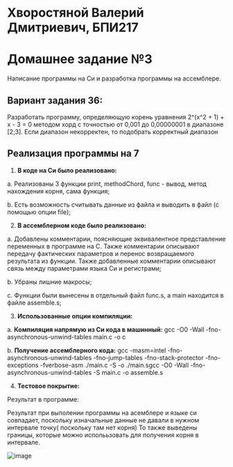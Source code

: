 # Хворостяной Валерий Дмитриевич, БПИ217

# Домашнее задание №3
Написание программы на Си и разработка программы на ассемблере.

## Вариант задания 36: 
Разработать программу, определяющую корень уравнения 2^(x^2 + 1) + x - 3 = 0
методом хорд с точностью от 0,001 до 0,00000001 в диапазоне [2;3]. Если диапазон некорректен, то подобрать корректный
диапазон

## Реализация программы на 7
1. **В коде на Си было реализовано:** 

a. Реализованы 3 функции print, methodChord, func - вывод, метод нахождения корня, сама функция;

b. Есть возможность считывать данные из файла и выводить в файл (с помощью опции file);

2. **В ассемблерном коде было реализовано:** 

a. Добавлены комментарии, поясняющие эквивалентное представление переменных в программе на C. Также комментарии описывают передачу фактических параметров и перенос возвращаемого результата из функции. Также добавленные комментарии описывают связь между параметрами языка Си и регистрами;

b. Убраны лишние макросы;

c. Функции были вынесены в отдельный файл func.s, а main находится в файле assemble.s;

3. **Использованные опции компиляции:** 

a. **Компиляция напрямую из Си кода в машинный:** gcc -O0 -Wall -fno-asynchronous-unwind-tables main.c -o c

b. **Получение ассемблерного кода:** gcc -masm=intel -fno-asynchronous-unwind-tables -fno-jump-tables -fno-stack-protector -fno-exceptions -fverbose-asm ./main.c -S -o ./main.sgcc -O0 -Wall -fno-asynchronous-unwind-tables -S main.c -o assemble.s

4. **Тестовое покрытие:** 

Результат в программе:

Результат при выполении программы на асемблере и языке си совпадает, поскольку изначальные данные не давали в нужном интервале точку( поскольку там нет корня)
То также выведены границы, которые можно исполььзовать для получения корня в интервале.

![image](https://user-images.githubusercontent.com/18235734/215679298-01be55bd-caa6-4ab8-b062-25cda6dfe97f.png)

